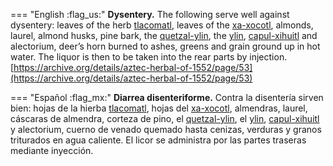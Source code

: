 
=== "English :flag_us:"
    **Dysentery.** The following serve well against dysentery: leaves of the herb [tlacomatl](Tlaco-amatl.md), leaves of the [xa-xocotl](Xa-xocotl.md), almonds, laurel, almond husks, pine bark, the [quetzal-ylin](Quetzal-ylin.md), the [ylin](Ylin.md), [capul-xihuitl](Capul-xihuitl.md) and alectorium, deer’s horn burned to ashes, greens and grain ground up in hot water. The liquor is then to be taken into the rear parts by injection.  
    [https://archive.org/details/aztec-herbal-of-1552/page/53](https://archive.org/details/aztec-herbal-of-1552/page/53)  


=== "Español :flag_mx:"
    **Diarrea disenteriforme.** Contra la disentería sirven bien: hojas de la hierba [tlacomatl](Tlaco-amatl.md), hojas del [xa-xocotl](Xa-xocotl.md), almendras, laurel, cáscaras de almendra, corteza de pino, el [quetzal-ylin](Quetzal-ylin.md), el [ylin](Ylin.md), [capul-xihuitl](Capul-xihuitl.md) y alectorium, cuerno de venado quemado hasta cenizas, verduras y granos triturados en agua caliente. El licor se administra por las partes traseras mediante inyección.  

